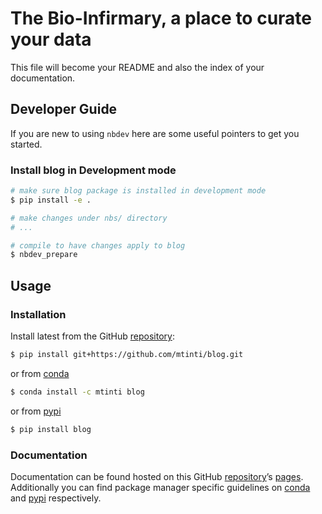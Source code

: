 # The Bio-Infirmary, a place to curate your data


<!-- WARNING: THIS FILE WAS AUTOGENERATED! DO NOT EDIT! -->

This file will become your README and also the index of your
documentation.

## Developer Guide

If you are new to using `nbdev` here are some useful pointers to get you
started.

### Install blog in Development mode

``` sh
# make sure blog package is installed in development mode
$ pip install -e .

# make changes under nbs/ directory
# ...

# compile to have changes apply to blog
$ nbdev_prepare
```

## Usage

### Installation

Install latest from the GitHub
[repository](https://github.com/mtinti/blog):

``` sh
$ pip install git+https://github.com/mtinti/blog.git
```

or from [conda](https://anaconda.org/mtinti/blog)

``` sh
$ conda install -c mtinti blog
```

or from [pypi](https://pypi.org/project/blog/)

``` sh
$ pip install blog
```

### Documentation

Documentation can be found hosted on this GitHub
[repository](https://github.com/mtinti/blog)’s
[pages](https://mtinti.github.io/blog/). Additionally you can find
package manager specific guidelines on
[conda](https://anaconda.org/mtinti/blog) and
[pypi](https://pypi.org/project/blog/) respectively.
